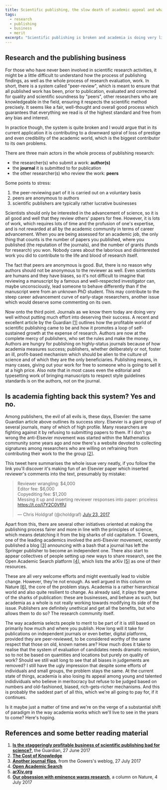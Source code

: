 ```yaml
---
title: Scientific publishing, the slow death of academic appeal and what to change
tags:
  - research
  - publishing
  - business
  - merit
excerpt: "Scientific publishing is broken and academia is doing very little to fix it"
---
```


## Research and the publishing business 

For those who have never been involved in scientific research activities, it might be a little difficult to understand how the process of publishing findings, as well as the whole process of research evaluation, work. In short, there is a system called "peer-review", which is meant to ensure that all published work has been, prior to publication, evaluated and corrected for quality and scientific soundness by "peers", other researchers who are knowledgeable in the field, ensuring it respects the scientific method precisely. It seems like a fair, well-thought and overall good process which guarantees that everything we read is of the highest standard and free from any bias and interest. 

In practice though, the system is quite broken and I would argue that in its current application it is contributing to a downward spiral of loss of prestige and even credibility of the academic world, which is the biggest contributor to its own problems.

There are three main actors in the whole process of publishing research:

* the researcher(s) who submit a work: **author(s)**
* the **journal** it is submitted to for publication
* the other researcher(s) who review the work: **peers**

Some points to stress:

1. the peer-reviewing part of it is carried out on a voluntary basis 
2. peers are anonymous to authors
3. scientific publishers are typically rather lucrative businesses

Scientists should only be interested in the advancement of science, so it is all good and well that they review others' papers for free. However, it is lots of work, which requires lots of time and the profusion of one's expertise, and is not rewarded at all by the academic community in terms of career advancement. When you are being assessed for an academic job, the only thing that counts is the number of papers you published, where you published (the reputation of the journals), and the number of grants (funds for research) you won. Nobody cares about the laborious and disinterested work you did to contribute to the life and blood of research itself. 

The fact that peers are anonymous is good. But, there is no reason why authors should not be anonymous to the reviewer as well. Even scientists are humans and they have biases, so it's not difficult to imagine that reviewing a manuscript by a famous and well-respected investigator can, maybe unconsciously, lead someone to behave differently than if the manuscript were from an unknown PhD student. This may contribute to the steep career advancement curve of early-stage researchers, another issue which would deserve some commenting on its own.

Now onto the third point. Journals as we know them today are doing very well without putting much effort into deserving their success. A recent and excellent article by the Guardian [[1]](#guardian) outlines how the profitable world of scientific publishing came to be and how it promotes a loop of self-sustained growth at the expense of research. Authors are now at the complete mercy of publishers, who set the rules and make the money. Authors are hungry for publishing on highly-status journals because of how academia measures success; publishers, whether deliberately or not, foster an ill, profit-based mechanism which should be alien to the culture of science and of which they are the only beneficiaries. Publishing means, in many cases, giving out your work for free to someone who is going to sell it at a high price. Also note that in most cases even the editorial and typesetting work of bringing manuscripts to respect style guidelines standards is on the authors, not on the journal.

## Is academia fighting back this system? Yes and no. 

Among publishers, the evil of all evils is, these days, Elsevier: the same Guardian article above outlines its success story. Elsevier is a giant group of several journals, many of which of high profile. Many researchers are fighting against it by refusing to submitting papers to them. If I don't go wrong the anti-Elsevier movement was started within the Mathematics community some years ago and now there's a website devoted to collecting signatures among researchers who are willing on refraining from contributing their work to the the group [[2]](#cost). 

This tweet here summarises the whole issue very neatly, if you follow the link you'll discover it's making fun of an Elsevier paper which inserted reviewer's comments into the text, presumably by mistake:

<blockquote class="twitter-tweet" data-lang="en"><p lang="en" dir="ltr">Reviewer wrangling: $4,000<br>Editor fee: $6,000<br>Copyediting fee: $1,200<br>Messing it up and inserting reviewer responses into paper: priceless <a href="https://t.co/I7Y2C0VfPJ">https://t.co/I7Y2C0VfPJ</a></p>&mdash; Chris Holdgraf (@choldgraf) <a href="https://twitter.com/choldgraf/status/889153767743963136">July 23, 2017</a></blockquote> <script async src="//platform.twitter.com/widgets.js" charset="utf-8"></script>

Apart from this, there are several other initiatives oriented at making the publishing process fairer and more in line with the principles of science, which means detatching it from the big sharks of old capitalism. 
T Gowers, one of the leading academics involved the anti-Elsevier movement, recently published a blog [[3]](#gowers) announcing with a bash that a journal has left the Springer publisher to become an independent one. There also start to appear collectives of people setting up new ways to share research, see the Open Academic Search platform [[4]](#oas), which lists the arXiv [[5]](#arxiv) as one of their resources.

These are all very welcome efforts and might eventually lead to visible change. However, they're not enough. As well argued in this column on Nature [[6]](#nature), the core of the problem stays. Academia is a rather hierarchical world and also quite resilient to change. As already said, it plays the game of the sharks of publication: these are businesses, and behave as such, but academia as a whole is not really working towards modifying its side of the issue. Publishers are definitely unethical and get all the benefits, but who allows them to do so? The research community itself.

The way academia selects people to merit to be part of it is still based on primarily how much and where you publish. How long will it take for publications on independent journals or even better, digital platforms, provided they are peer-reviewed, to be considered worthy of the same respect that those on old, known names are? How much does it take to realise that the system of evaluation of candidates needs dramatic revision, so to not be based on quantities and locations but purely on quality of work? Should we still wait long to see that all biases in judgements are removed? I still have the ugly impression that despite some efforts of individuals and small groups, the problem stays the same. At the current state of things, academia is also losing its appeal among young and talented indidividuals who believe in meritocracy but refuse to be judged based on numbers and old-fashioned, biased, rich-gets-richer mechanisms. And this is probably the saddest part of all this, which we're all going to pay for, if it continues. 

Is it maybe just a matter of time and we're on the verge of a substantial shift of paradigm in the way academia works which we'll live to see in the years to come? Here's hoping.

## References and some better reading material

1. <a name="guardian"></a> [**Is the staggeringly profitable business of scientific publishing bad for science?**](https://www.theguardian.com/science/2017/jun/27/,profitable-business-scientific-publishing-bad-for-science?CMP=share_btn_tw), the Guardian, 27 June 2017
2. <a name="cost"></a> [**The Cost of Knowledge**](http://thecostofknowledge.com)
3. <a name="gowers"></a> [**Another journal flips**](https://gowers.wordpress.com/2017/07/27/another-journal-flips/), from the Gowers's weblog, 27 July 2017
4. <a name="oas"></a> [**Open Academic Search**](http://open.semanticscholar.org)
5. <a name="arxiv"></a> [**arXiv.org**](https://arxiv.org)
6. <a name="nature"></a> [**Our obsession with eminence warps research**](http://www.nature.com/news/our-obsession-with-eminence-warps-research-1.22251
), a column on Nature, 4 July 2017
